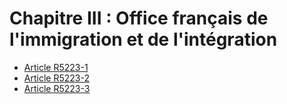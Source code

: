 # Chapitre III : Office français de l'immigration et de l'intégration

* [Article R5223-1](./LEGIARTI000031202677.md)
* [Article R5223-2](./LEGIARTI000025463123.md)
* [Article R5223-3](./LEGIARTI000025463125.md)
